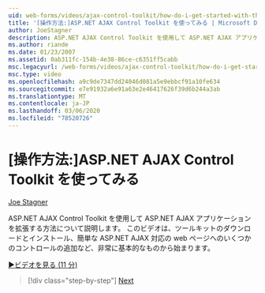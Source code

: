 ```yaml
---
uid: web-forms/videos/ajax-control-toolkit/how-do-i-get-started-with-the-aspnet-ajax-control-toolkit
title: '[操作方法:]ASP.NET AJAX Control Toolkit を使ってみる | Microsoft Docs'
author: JoeStagner
description: ASP.NET AJAX Control Toolkit を使用して ASP.NET AJAX アプリケーションを拡張する方法について説明します。 このビデオは、基本的なものから始めて、
ms.author: riande
ms.date: 01/23/2007
ms.assetid: 0ab311fc-154b-4e38-86ce-c6351ff5cabb
msc.legacyurl: /web-forms/videos/ajax-control-toolkit/how-do-i-get-started-with-the-aspnet-ajax-control-toolkit
msc.type: video
ms.openlocfilehash: a9c9de7347dd24046d081a5e9ebbcf91a10fe634
ms.sourcegitcommit: e7e91932a6e91a63e2e46417626f39d6b244a3ab
ms.translationtype: MT
ms.contentlocale: ja-JP
ms.lasthandoff: 03/06/2020
ms.locfileid: "78520726"
---
```

# <a name="how-do-i-get-started-with-the-aspnet-ajax-control-toolkit"></a>[操作方法:]ASP.NET AJAX Control Toolkit を使ってみる

[Joe Stagner](https://github.com/JoeStagner)

ASP.NET AJAX Control Toolkit を使用して ASP.NET AJAX アプリケーションを拡張する方法について説明します。 このビデオは、ツールキットのダウンロードとインストール、簡単な ASP.NET AJAX 対応の web ページへのいくつかのコントロールの追加など、非常に基本的なものから始まります。

[&#9654;ビデオを見る (11 分)](https://channel9.msdn.com/Blogs/ASP-NET-Site-Videos/how-do-i-get-started-with-the-aspnet-ajax-control-toolkit)

> [!div class="step-by-step"]
> [Next](how-do-i-use-the-aspnet-ajax-cascadingdropdown-control-extender.md)
